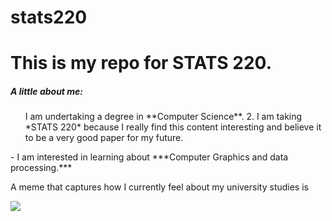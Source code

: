 # stats220

<h1>This is my repo for STATS 220.</h1> 

<h5>A little about me:</h5>

<ol> I am undertaking a degree in **Computer Science**.
2. I am taking *STATS 220* because I really find this content interesting and believe it to be a very good paper for my future.</ol>
- I am interested in learning about ***Computer Graphics and data processing.***

A meme that captures how I currently feel about my university studies is


![](https://media1.tenor.com/m/Ki9hLQ4Zl7UAAAAC/trollface-troll-face.gif)
